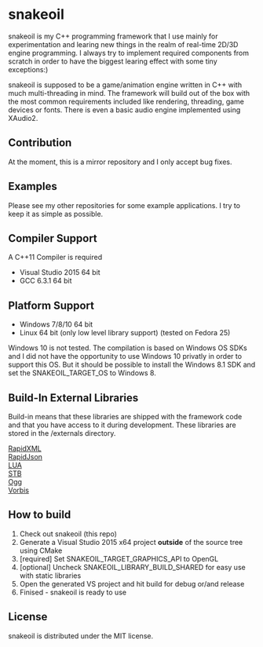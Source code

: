 # snakeoil
snakeoil is my C++ programming framework that I use mainly for experimentation and learing new things in the realm of real-time 2D/3D engine programming. I always try to implement required components from scratch in order to have the biggest learing effect with some tiny exceptions:)

snakeoil is supposed to be a game/animation engine written in C++ with much multi-threading in mind. The framework will build out of the box with the most common requirements included like rendering, threading, game devices or fonts. There is even a basic audio engine implemented using XAudio2.

## Contribution

At the moment, this is a mirror repository and I only accept bug fixes. 

## Examples

Please see my other repositories for some example applications. I try to keep it as simple as possible.

## Compiler Support

A C++11 Compiler is required

- Visual Studio 2015 64 bit
- GCC 6.3.1 64 bit

## Platform Support

- Windows 7/8/10 64 bit
- Linux 64 bit (only low level library support) (tested on Fedora 25)  

Windows 10 is not tested. The compilation is based on Windows OS SDKs and I did not have the opportunity to use Windows 10 privatly in order to support this OS. But it should be possible to install the Windows 8.1 SDK and set the SNAKEOIL_TARGET_OS to Windows 8.

## Build-In External Libraries

Build-in means that these libraries are shipped with the framework code and that you have access to it during development. These libraries are stored in the /externals directory.

[RapidXML](http://rapidxml.sourceforge.net/)  
[RapidJson](http://rapidjson.org/)  
[LUA](https://www.lua.org/)  
[STB](https://github.com/nothings/stb)  
[Ogg](https://www.xiph.org/ogg/)  
[Vorbis](https://xiph.org/vorbis/)  

## How to build

1. Check out snakeoil (this repo)
2. Generate a Visual Studio 2015 x64 project **outside** of the source tree using CMake  
3. [required] Set SNAKEOIL_TARGET_GRAPHICS_API to OpenGL
3. [optional] Uncheck SNAKEOIL_LIBRARY_BUILD_SHARED for easy use with static libraries  
4. Open the generated VS project and hit build for debug or/and release  
5. Finised - snakeoil is ready to use

## License

snakeoil is distributed under the MIT license.